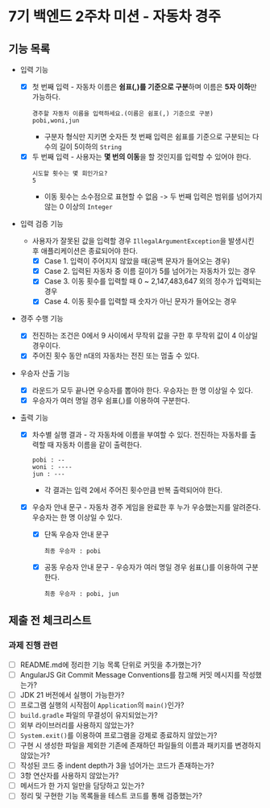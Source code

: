 # 7기 백엔드 2주차 미션 - 자동차 경주

## 기능 목록

- 입력 기능
  - [x] 첫 번째 입력 - 자동차 이름은 **쉼표(,)를 기준으로 구분**하며 이름은 **5자 이하**만 가능하다.
    ```text
    경주할 자동차 이름을 입력하세요.(이름은 쉼표(,) 기준으로 구분)
    pobi,woni,jun
    ```
    - 구분자 형식만 지키면 숫자든 첫 번째 입력은 쉼표를 기준으로 구분되는 다수의 길이 5이하의 `String`
  - [x] 두 번째 입력 - 사용자는 **몇 번의 이동**을 할 것인지를 입력할 수 있어야 한다.
    ```text
    시도할 횟수는 몇 회인가요?
    5
    ```
    - 이동 횟수는 소수점으로 표현할 수 없음 -> 두 번째 입력은 범위를 넘어가지 않는 0 이상의 `Integer`
  
- 입력 검증 기능
  - 사용자가 잘못된 값을 입력할 경우 `IllegalArgumentException`을 발생시킨 후 애플리케이션은 종료되어야 한다.
    - [x] Case 1. 입력이 주어지지 않았을 때(공백 문자가 들어오는 경우)
    - [x] Case 2. 입력된 자동차 중 이름 길이가 5를 넘어가는 자동차가 있는 경우
    - [x] Case 3. 이동 횟수를 입력할 때 0 ~ 2,147,483,647 외의 정수가 입력되는 경우
    - [x] Case 4. 이동 횟수를 입력할 때 숫자가 아닌 문자가 들어오는 경우
  
- 경주 수행 기능
    - [x] 전진하는 조건은 0에서 9 사이에서 무작위 값을 구한 후 무작위 값이 4 이상일 경우이다.
    - [x] 주어진 횟수 동안 n대의 자동차는 전진 또는 멈출 수 있다.
    
- 우승자 산출 기능
    
    - [x] 라운드가 모두 끝나면 우승자를 뽑아야 한다. 우승자는 한 명 이상일 수 있다.
    - [x] 우승자가 여러 명일 경우 쉼표(,)를 이용하여 구분한다.
    
- 출력 기능
  - [x] 차수별 실행 결과 - 각 자동차에 이름을 부여할 수 있다. 전진하는 자동차를 출력할 때 자동차 이름을 같이 출력한다.
    ```text
    pobi : --
    woni : ----
    jun : ---
    ```
    - 각 결과는 입력 2에서 주어진 횟수만큼 반복 출력되어야 한다.
    
  - [x] 우승자 안내 문구 - 자동차 경주 게임을 완료한 후 누가 우승했는지를 알려준다. 우승자는 한 명 이상일 수 있다.
    - [x] 단독 우승자 안내 문구
    
      ```
      최종 우승자 : pobi
      ```
      
    - [x] 공동 우승자 안내 문구 - 우승자가 여러 명일 경우 쉼표(,)를 이용하여 구분한다.
    
    	```text
    	최종 우승자 : pobi, jun
    	```

## 제출 전 체크리스트

### 과제 진행 관련

- [ ] README.md에 정리한 기능 목록 단위로 커밋을 추가했는가?
- [ ] AngularJS Git Commit Message Conventions를 참고해 커밋 메시지를 작성했는가?
- [ ] JDK 21 버전에서 실행이 가능한가?
- [ ] 프로그램 실행의 시작점이 `Application`의 `main()`인가?
- [ ] `build.gradle` 파일의 무결성이 유지되었는가?
- [ ] 외부 라이브러리를 사용하지 않았는가?
- [ ] `System.exit()`를 이용하여 프로그램을 강제로 종료하지 않았는가?
- [ ] 구현 시 생성한 파일을 제외한 기존에 존재하던 파일들의 이름과 패키지를 변경하지 않았는가?
- [ ] 작성된 코드 중 indent depth가 3을 넘어가는 코드가 존재하는가?
- [ ] 3항 연산자를 사용하지 않았는가?
- [ ] 메서드가 한 가지 일만을 담당하고 있는가?
- [ ] 정리 및 구현한 기능 목록들을 테스트 코드를 통해 검증했는가?